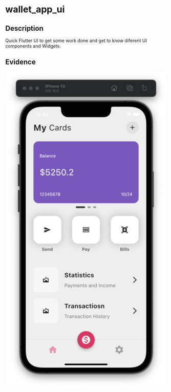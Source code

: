 # wallet_app_ui

## Description
Quick Flutter UI to get some work done and get to know diferent UI components and Widgets.

## Evidence

![image1](evidence/img1.png)

